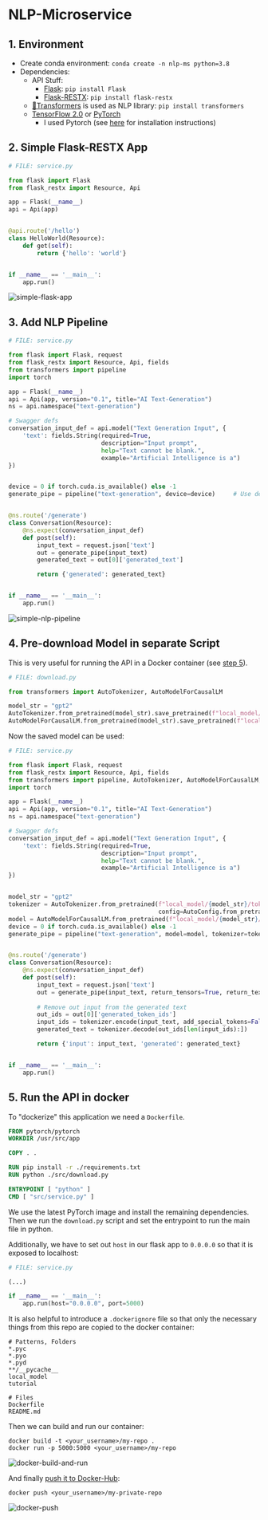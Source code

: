 # NLP-Microservice

## 1. Environment
- Create conda environment: `conda create -n nlp-ms python=3.8`
- Dependencies:
  - API Stuff:
    - [Flask](https://flask.palletsprojects.com/en/1.1.x/): `pip install Flask`
    - [Flask-RESTX](https://flask-restx.readthedocs.io/en/latest/): `pip install flask-restx`
  - [🤗Transformers](https://github.com/huggingface/transformers) is used as NLP library: `pip install transformers`
  - [TensorFlow 2.0]() or [PyTorch]()
    - I used Pytorch (see [here](https://pytorch.org/get-started/locally/) for installation instructions) 
  
## 2. Simple Flask-RESTX App
```Python
# FILE: service.py

from flask import Flask
from flask_restx import Resource, Api

app = Flask(__name__)
api = Api(app)


@api.route('/hello')
class HelloWorld(Resource):
    def get(self):
        return {'hello': 'world'}


if __name__ == '__main__':
    app.run()
```

![simple-flask-app](./images/NLP-ms-1.gif)

## 3. Add NLP Pipeline
```Python
# FILE: service.py

from flask import Flask, request
from flask_restx import Resource, Api, fields
from transformers import pipeline
import torch

app = Flask(__name__)
api = Api(app, version="0.1", title="AI Text-Generation")
ns = api.namespace("text-generation")

# Swagger defs
conversation_input_def = api.model("Text Generation Input", {
    'text': fields.String(required=True,
                          description="Input prompt",
                          help="Text cannot be blank.",
                          example="Artificial Intelligence is a")
})


device = 0 if torch.cuda.is_available() else -1
generate_pipe = pipeline("text-generation", device=device)     # Use default model of pipeline


@ns.route('/generate')
class Conversation(Resource):
    @ns.expect(conversation_input_def)
    def post(self):
        input_text = request.json['text']
        out = generate_pipe(input_text)
        generated_text = out[0]['generated_text']

        return {'generated': generated_text}


if __name__ == '__main__':
    app.run()
```

![simple-nlp-pipeline](./images/NLP-ms-2.gif)

## 4. Pre-download Model in separate Script
This is very useful for running the API in a Docker container (see [step 5](#5.-run-the-api-in-docker)).
```Python
# FILE: download.py

from transformers import AutoTokenizer, AutoModelForCausalLM

model_str = "gpt2"
AutoTokenizer.from_pretrained(model_str).save_pretrained(f"local_model/{model_str}/tokenizer")
AutoModelForCausalLM.from_pretrained(model_str).save_pretrained(f"local_model/{model_str}/model")
```

Now the saved model can be used:
```Python
# FILE: service.py

from flask import Flask, request
from flask_restx import Resource, Api, fields
from transformers import pipeline, AutoTokenizer, AutoModelForCausalLM, AutoConfig
import torch

app = Flask(__name__)
api = Api(app, version="0.1", title="AI Text-Generation")
ns = api.namespace("text-generation")

# Swagger defs
conversation_input_def = api.model("Text Generation Input", {
    'text': fields.String(required=True,
                          description="Input prompt",
                          help="Text cannot be blank.",
                          example="Artificial Intelligence is a")
})


model_str = "gpt2"
tokenizer = AutoTokenizer.from_pretrained(f"local_model/{model_str}/tokenizer",
                                          config=AutoConfig.from_pretrained(f"local_model/{model_str}/model"))
model = AutoModelForCausalLM.from_pretrained(f"local_model/{model_str}/model")
device = 0 if torch.cuda.is_available() else -1
generate_pipe = pipeline("text-generation", model=model, tokenizer=tokenizer, device=device)


@ns.route('/generate')
class Conversation(Resource):
    @ns.expect(conversation_input_def)
    def post(self):
        input_text = request.json['text']
        out = generate_pipe(input_text, return_tensors=True, return_text=False)
        
        # Remove out input from the generated text
        out_ids = out[0]['generated_token_ids']
        input_ids = tokenizer.encode(input_text, add_special_tokens=False)
        generated_text = tokenizer.decode(out_ids[len(input_ids):])

        return {'input': input_text, 'generated': generated_text}


if __name__ == '__main__':
    app.run()
```

## 5. Run the API in docker
To "dockerize" this application we need a `Dockerfile`.
```dockerfile
FROM pytorch/pytorch
WORKDIR /usr/src/app

COPY . .

RUN pip install -r ./requirements.txt
RUN python ./src/download.py

ENTRYPOINT [ "python" ]
CMD [ "src/service.py" ]
```

We use the latest PyTorch image and install the remaining dependencies. 
Then we run the `download.py` script and set the entrypoint to run the main file in python.

Additionally, we have to set out `host` in our flask app to `0.0.0.0` so that it is exposed to localhost:

```python
# FILE: service.py

(...)

if __name__ == '__main__':
    app.run(host="0.0.0.0", port=5000)
```

It is also helpful to introduce a `.dockerignore` file so that only the necessary things
from this repo are copied to the docker container:
```
# Patterns, Folders
*.pyc
*.pyo
*.pyd
**/__pycache__
local_model
tutorial

# Files
Dockerfile
README.md
```

Then we can build and run our container:
```
docker build -t <your_username>/my-repo .
docker run -p 5000:5000 <your_username>/my-repo
```
![docker-build-and-run](./images/NLP-ms-docker-build-run.gif)

And finally [push it to Docker-Hub][docker-hub]:
```
docker push <your_username>/my-private-repo
```

![docker-push](./images/NLP-ms-docker-push.gif)


[docker-hub]: https://docs.docker.com/docker-hub/#step-4-build-and-push-a-container-image-to-docker-hub-from-your-computer